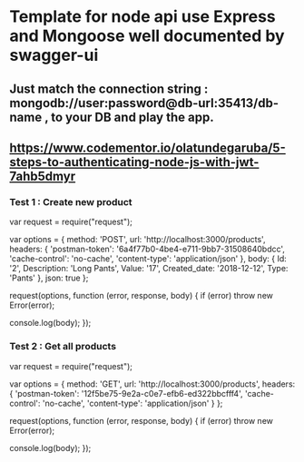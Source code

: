 
# Template for node api use Express and Mongoose well documented by swagger-ui

## Just match the connection string : mongodb://user:password@db-url:35413/db-name , to your DB and play the app.
## https://www.codementor.io/olatundegaruba/5-steps-to-authenticating-node-js-with-jwt-7ahb5dmyr

### Test 1 : Create new product

var request = require("request");

var options = { method: 'POST',
  url: 'http://localhost:3000/products',
  headers: 
   { 'postman-token': '6a4f77b0-4be4-e711-9bb7-31508640bdcc',
     'cache-control': 'no-cache',
     'content-type': 'application/json' },
  body: 
   { Id: '2',
     Description: 'Long Pants',
     Value: '17',
     Created_date: '2018-12-12',
     Type: 'Pants' },
  json: true };

request(options, function (error, response, body) {
  if (error) throw new Error(error);

  console.log(body);
});

### Test 2 : Get all products

var request = require("request");

var options = { method: 'GET',
  url: 'http://localhost:3000/products',
  headers: 
   { 'postman-token': '12f5be75-9e2a-c0e7-efb6-ed322bbcfff4',
     'cache-control': 'no-cache',
     'content-type': 'application/json' } };

request(options, function (error, response, body) {
  if (error) throw new Error(error);

  console.log(body);
});
